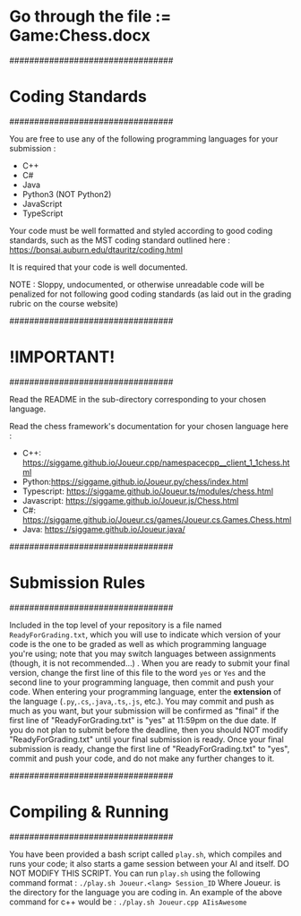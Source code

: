#     Go through the file := Game:Chess.docx

#################################
#	Coding Standards	
#################################

You are free to use any of the following programming languages for your submission :

  - C++
  - C#
  - Java
  - Python3 (NOT Python2)
  - JavaScript
  - TypeScript

Your code must be well formatted and styled according to good coding standards, such as the MST coding standard outlined here :
https://bonsai.auburn.edu/dtauritz/coding.html

It is required that your code is well documented.

NOTE : Sloppy, undocumented, or otherwise unreadable code will be penalized for not following good coding standards (as laid out in the grading rubric on the course website)

#################################
#          !IMPORTANT!          
#################################

Read the README in the sub-directory corresponding to your chosen language.

Read the chess framework's documentation for your chosen language here :

- C++: https://siggame.github.io/Joueur.cpp/namespacecpp__client_1_1chess.html
- Python:https://siggame.github.io/Joueur.py/chess/index.html
- Typescript: https://siggame.github.io/Joueur.ts/modules/chess.html
- Javascript: https://siggame.github.io/Joueur.js/Chess.html
- C#: https://siggame.github.io/Joueur.cs/games/Joueur.cs.Games.Chess.html
- Java: https://siggame.github.io/Joueur.java/

#################################
#	Submission Rules	
#################################

Included in the top level of your repository is a file named `ReadyForGrading.txt`, which you will use to indicate which version of your code is the one to be graded as well as which programming language you're using; note that you may switch languages between assignments (though, it is not recommended...) . When you are ready to submit your final version, change the first line of this file to the word `yes` or `Yes` and the second line to your programming language, then commit and push your code. When entering your programming language, enter the **extension** of the language (`.py`,`.cs`,`.java`,`.ts`,`.js`, etc.). You may commit and push as much as you want, but your submission will be confirmed as "final" if the first line of "ReadyForGrading.txt" is "yes" at 11:59pm on the due date. If you do not plan to submit before the deadline, then you should NOT modify "ReadyForGrading.txt" until your final submission is ready. Once your final submission is ready, change the first line of "ReadyForGrading.txt" to "yes", commit and push your code, and do not make any further changes to it.


#################################
#       Compiling & Running	
#################################

You have been provided a bash script called `play.sh`, which compiles and runs your code; it also starts a game session between your AI and itself. DO NOT MODIFY THIS SCRIPT.
You can run `play.sh` using the following command format :
	`./play.sh Joueur.<lang> Session_ID`
Where Joueur.<lang> is the directory for the language you are coding in. An example of the above command for c++ would be :
	`./play.sh Joueur.cpp AIisAwesome`
